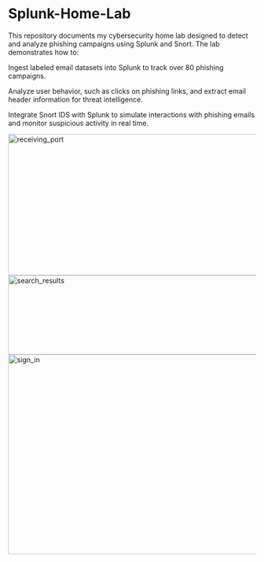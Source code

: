 # Splunk-Home-Lab
This repository documents my cybersecurity home lab designed to detect and analyze phishing campaigns using Splunk and Snort. The lab demonstrates how to:

Ingest labeled email datasets into Splunk to track over 80 phishing campaigns.

Analyze user behavior, such as clicks on phishing links, and extract email header information for threat intelligence.

Integrate Snort IDS with Splunk to simulate interactions with phishing emails and monitor suspicious activity in real time.



<img width="1018" height="287" alt="receiving_port" src="https://github.com/user-attachments/assets/7773517f-af46-41d7-bda8-b1bdb7f53cf7" />
<img width="1575" height="161" alt="search_results" src="https://github.com/user-attachments/assets/546fb644-ba37-441b-a036-29c94a4d2493" />
<img width="728" height="406" alt="sign_in" src="https://github.com/user-attachments/assets/54c91bfd-0d4c-48fb-a2bd-2da71523b1dc" />
